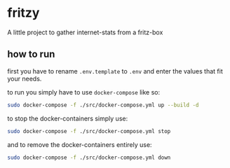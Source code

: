 # fritzy

A little project to gather internet-stats from a fritz-box

## how to run

first you have to rename `.env.template` to `.env` and enter the values that fit your needs.  
  
to run you simply have to use `docker-compose` like so:  

```bash
sudo docker-compose -f ./src/docker-compose.yml up --build -d
```

to stop the docker-containers simply use:

```bash
sudo docker-compose -f ./src/docker-compose.yml stop
```

and to remove the docker-containers entirely use:

```bash
sudo docker-compose -f ./src/docker-compose.yml down
```
